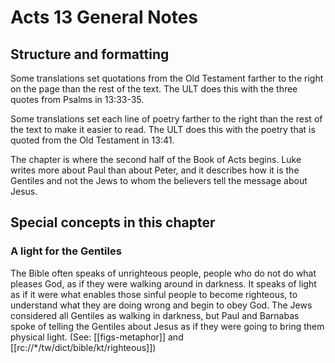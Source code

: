 # Acts 13 General Notes
## Structure and formatting

Some translations set quotations from the Old Testament farther to the right on the page than the rest of the text. The ULT does this with the three quotes from Psalms in 13:33-35.

Some translations set each line of poetry farther to the right than the rest of the text to make it easier to read. The ULT does this with the poetry that is quoted from the Old Testament in 13:41.

The chapter is where the second half of the Book of Acts begins. Luke writes more about Paul than about Peter, and it describes how it is the Gentiles and not the Jews to whom the believers tell the message about Jesus.

## Special concepts in this chapter

### A light for the Gentiles

The Bible often speaks of unrighteous people, people who do not do what pleases God, as if they were walking around in darkness. It speaks of light as if it were what enables those sinful people to become righteous, to understand what they are doing wrong and begin to obey God. The Jews considered all Gentiles as walking in darkness, but Paul and Barnabas spoke of telling the Gentiles about Jesus as if they were going to bring them physical light. (See: [[figs-metaphor]] and [[rc://*/tw/dict/bible/kt/righteous]])